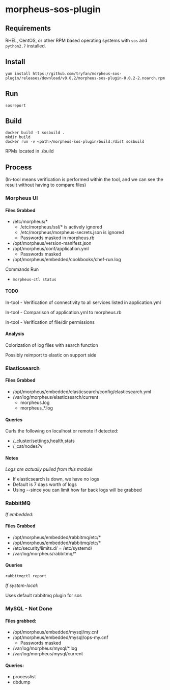 # morpheus-sos-plugin

## Requirements
RHEL, CentOS, or other RPM based operating systems with `sos` and `python2.7` installed.

## Install
`yum install https://github.com/tryfan/morpheus-sos-plugin/releases/download/v0.0.2/morpheus-sos-plugin-0.0.2-2.noarch.rpm`

## Run
`sosreport`

## Build

```
docker build -t sosbuild .
mkdir build
docker run -v <path>/morpheus-sos-plugin/build:/dist sosbuild
```
RPMs located in ./build

## Process

(In-tool means verification is performed within the tool, and we can see the result without having to compare files)

### Morpheus UI
#### Files Grabbed
- /etc/morpheus/*
  - /etc/morpheus/ssl/* is actively ignored
  - /etc/morpheus/morpheus-secrets.json is ignored
  - Passwords masked in morpheus.rb
- /opt/morpheus/version-manifest.json
- /opt/morpheus/conf/application.yml
  - Passwords masked
- /opt/morpheus/embedded/cookbooks/chef-run.log

Commands Run
- `morpheus-ctl status`

#### TODO

In-tool - Verification of connectivity to all services listed in application.yml

In-tool - Comparison of application.yml to morpheus.rb

In-tool - Verification of file/dir permissions

#### Analysis
Colorization of log files with search function

Possibly reimport to elastic on support side

### Elasticsearch
#### Files Grabbed
- /opt/morpheus/embedded/elasticsearch/config/elasticsearch.yml
- /var/log/morpheus/elasticsearch/current
  - morpheus.log
  - morpheus_*.log

#### Queries
Curls the following on localhost or remote if detected:
- /_cluster/settings,health,stats
- /_cat/nodes?v

#### Notes
_Logs are actually pulled from this module_
- If elasticsearch is down, we have no logs
- Default is 7 days worth of logs
- Using --since <YYYYMMDD> you can limit how far back logs will be grabbed

### RabbitMQ
_If embedded:_

#### Files Grabbed
- /opt/morpheus/embedded/rabbitmq/etc/*
- /opt/morpheus/embedded/rabbitmq/etc/*
- /etc/security/limits.d/
= /etc/systemd/
- /var/log/morpheus/rabbitmq/*

#### Queries
`rabbitmqctl report`

_If system-local_:

Uses default rabbitmq plugin for sos

### MySQL - Not Done
#### Files grabbed:
- /opt/morpheus/embedded/mysql/my.cnf
- /opt/morpheus/embedded/mysql/ops-my.cnf
  - Passwords masked
- /var/log/morpheus/mysql/*.log
- /var/log/morpheus/mysql/current

#### Queries:

- processlist
- dbdump

